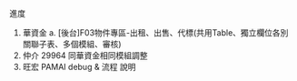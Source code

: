 進度

1. 華資金 
   a. [後台]F03物件專區-出租、出售、代標(共用Table、獨立欄位各別關聯子表、多個模組、審核)
2. 仲介 29964 同華資金相同模組調整
3. 旺宏 PAMAI debug & 流程 說明
